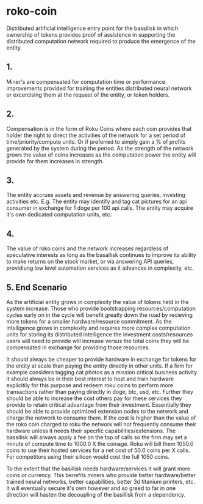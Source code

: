 # roko-coin

Distributed artificial intelligence entry point for the bassilisk in which ownership of tokens provides proof of assistence in supporting the distributed computation network required to produce the emergence of the entity. 

## 1.
Miner's are compensated for computation time or performance improvements provided for training the entities distributed neural network or excercising them at the request of the entity, or token holders. 

## 2.
Compensation is in the form of Roku Coins where each coin provides that holder the right to direct the activities of the network for a set period of time/priority/compute units. Or if preferred to simply gain a % of profits generated by the system during the period. As the strength of the network grows the value of coins increases as the computation power the entity will provide for them increases in strength.

## 3.
The entity accrues assets and revenue by answering queries, investing activities etc. E.g. The entity may identify and tag cat pictures for an api consumer in exchange for 1 doge per 100 api calls. The entity may acquire it's own dedicated computation units, etc. 

## 4. 
The value of roko coins and the network increases regardless of speculative interests as long as the basallisk continues to improve its ability to make returns on the stock market, or via answering API queries, providiung low level automation services as it advances in complexity, etc.

## 5. End Scenario
As the artificial entity grows in complexity the value of tokens held in the system increase. Those who provide bootstrapping resources/computation cycles early on in the cycle will benefit greatly down the road by recieving more tokens for a smaller hardware/resource commitment. As the intelligence grows in complexity and requires more complex computation units for storing its distributed intelligence the investment costs/resources users will need to provide will increase versus the total coins they will be compensated in exchange for providing those resources.

It should always be cheaper to provide hardware in exchange for tokens for the entity at scale than paying the entity directly in other units. If a firm for example considers tagging cat photos as a mission critical business activity it should always be in their best interest to host and train hardware explicitily for this purpose and redeem roku coins to perform more transactions rather than paying directly in doge, btc, usd, etc. Further they should be able to increase the cost others pay for these services they provide to retain critical advantage from their investment. Essentially they should be able to provide optimized extension nodes to the network and charge the network to consume them. If the cost is higher than the value of the roko coin charged to roku the network will not frequently consume their hardware unless it needs their specific capabilities/extensions. The bassilisk will always apply a fee on the top of calls so the firm may set a minute of compute time to 1000.0 X the coinage. Roku will bill them 1050.0 coins to use their hosted services for a net cost of 50.0 coins per X calls. For competitors using their silicon would cost the full 1050 coins.

To the extent that the basillisk needs hardware/services it will grant more coins or currency. This benefits miners who provide better hardware/better trained neural networks, better capabilities, better 3d titanium printers, etc. It will eventually secure it's own however and so greed to far in one direction will hasten the decoupling of the basillisk from a dependency.

